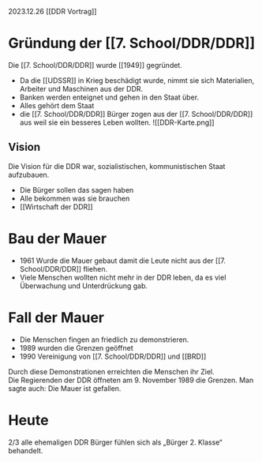2023.12.26
[[DDR Vortrag]]

# Gründung der [[7. School/DDR/DDR]] 
Die [[7. School/DDR/DDR]] wurde [[1949]] gegründet.
- Da die [[UDSSR]] in Krieg beschädigt wurde, nimmt sie sich Materialien, Arbeiter und Maschinen aus der DDR.
- Banken werden enteignet und gehen in den Staat über.
- Alles gehört dem Staat
- die [[7. School/DDR/DDR]] Bürger zogen aus der [[7. School/DDR/DDR]] aus weil sie ein besseres Leben wollten.
![[DDR-Karte.png]]
## Vision
Die Vision für die DDR war, sozialistischen, kommunistischen Staat aufzubauen.

- Die Bürger sollen das sagen haben
- Alle bekommen was sie brauchen 
- [[Wirtschaft der DDR]]
# Bau der Mauer
- 1961 Wurde die Mauer gebaut damit die Leute nicht aus der [[7. School/DDR/DDR]] fliehen.
- Viele Menschen wollten nicht mehr in der DDR leben, da es viel Überwachung und Unterdrückung gab.
# Fall der Mauer
- Die Menschen fingen an friedlich zu demonstrieren.
- 1989 wurden die Grenzen geöffnet 
- 1990 Vereinigung von [[7. School/DDR/DDR]] und [[BRD]] 

Durch diese Demonstrationen erreichten die Menschen ihr Ziel.  
Die Regierenden der DDR öffneten am 9. November 1989 die Grenzen. Man sagte auch: Die Mauer ist gefallen.

# Heute
2/3 alle ehemaligen DDR Bürger fühlen sich als „Bürger 2. Klasse“ behandelt.
